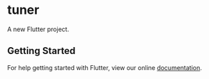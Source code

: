 # tuner

A new Flutter project.

## Getting Started

For help getting started with Flutter, view our online
[documentation](https://flutter.io/).
